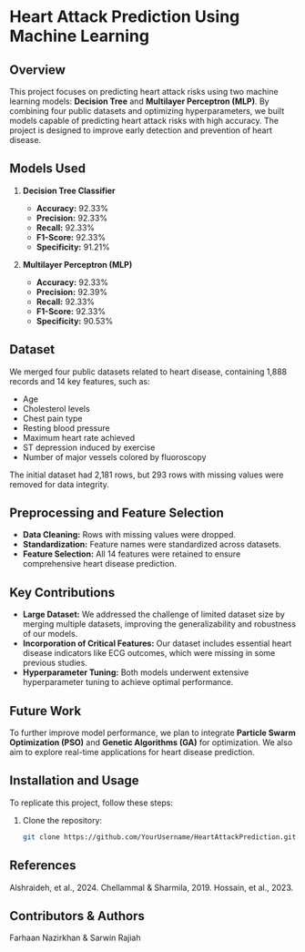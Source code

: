 # Heart Attack Prediction Using Machine Learning

## Overview

This project focuses on predicting heart attack risks using two machine learning models: **Decision Tree** and **Multilayer Perceptron (MLP)**. By combining four public datasets and optimizing hyperparameters, we built models capable of predicting heart attack risks with high accuracy. The project is designed to improve early detection and prevention of heart disease.

## Models Used

1. **Decision Tree Classifier**
   - **Accuracy:** 92.33%
   - **Precision:** 92.33%
   - **Recall:** 92.33%
   - **F1-Score:** 92.33%
   - **Specificity:** 91.21%

2. **Multilayer Perceptron (MLP)**
   - **Accuracy:** 92.33%
   - **Precision:** 92.39%
   - **Recall:** 92.33%
   - **F1-Score:** 92.33%
   - **Specificity:** 90.53%

## Dataset

We merged four public datasets related to heart disease, containing 1,888 records and 14 key features, such as:
- Age
- Cholesterol levels
- Chest pain type
- Resting blood pressure
- Maximum heart rate achieved
- ST depression induced by exercise
- Number of major vessels colored by fluoroscopy

The initial dataset had 2,181 rows, but 293 rows with missing values were removed for data integrity.

## Preprocessing and Feature Selection

- **Data Cleaning:** Rows with missing values were dropped.
- **Standardization:** Feature names were standardized across datasets.
- **Feature Selection:** All 14 features were retained to ensure comprehensive heart disease prediction.

## Key Contributions

- **Large Dataset:** We addressed the challenge of limited dataset size by merging multiple datasets, improving the generalizability and robustness of our models.
- **Incorporation of Critical Features:** Our dataset includes essential heart disease indicators like ECG outcomes, which were missing in some previous studies.
- **Hyperparameter Tuning:** Both models underwent extensive hyperparameter tuning to achieve optimal performance.

## Future Work

To further improve model performance, we plan to integrate **Particle Swarm Optimization (PSO)** and **Genetic Algorithms (GA)** for optimization. We also aim to explore real-time applications for heart disease prediction.

## Installation and Usage

To replicate this project, follow these steps:

1. Clone the repository:
   ```bash
   git clone https://github.com/YourUsername/HeartAttackPrediction.git


## References
Alshraideh, et al., 2024.
Chellammal & Sharmila, 2019.
Hossain, et al., 2023.
## Contributors & Authors
Farhaan Nazirkhan &
Sarwin Rajiah

